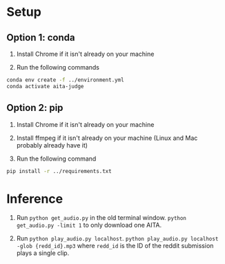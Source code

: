 # Setup

## Option 1: conda
1) Install Chrome if it isn't already on your machine

2) Run the following commands
```sh
conda env create -f ../environment.yml
conda activate aita-judge
```

## Option 2: pip
1) Install Chrome if it isn't already on your machine

2) Install ffmpeg if it isn't already on your machine (Linux and Mac probably already have it)

3) Run the following command
```sh
pip install -r ../requirements.txt
```

# Inference
1) Run `python get_audio.py` in the old terminal window. `python get_audio.py -limit 1` to only download one AITA.

2) Run `python play_audio.py localhost`. `python play_audio.py localhost -glob {redd_id}.mp3` where `redd_id` is the ID of the reddit submission plays a single clip.

